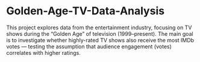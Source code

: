 # Golden-Age-TV-Data-Analysis
This project explores data from the entertainment industry, focusing on TV shows during the “Golden Age” of television (1999–present). The main goal is to investigate whether highly-rated TV shows also receive the most IMDb votes — testing the assumption that audience engagement (votes) correlates with higher ratings.
